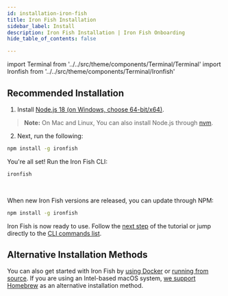 ```yaml
---
id: installation-iron-fish
title: Iron Fish Installation
sidebar_label: Install
description: Iron Fish Installation | Iron Fish Onboarding
hide_table_of_contents: false

---
```


import Terminal from '../../src/theme/components/Terminal/Terminal'
import Ironfish from '../../src/theme/components/Terminal/Ironfish'

## Recommended Installation

1. Install [Node.js 18 (on Windows, choose 64-bit/x64)](https://nodejs.org/en/download/).

> **Note:** On Mac and Linux, You can also install Node.js through [nvm](https://nvm.sh).

2. Next, run the following:

```sh
npm install -g ironfish
```

You're all set! Run the Iron Fish CLI:

```sh
ironfish
```

<Terminal command={Ironfish} />

<br />

When new Iron Fish versions are released, you can update through NPM:

```sh
npm install -g ironfish
```

Iron Fish is now ready to use. Follow the [next step](new_node.md) of the tutorial or jump directly to the [CLI commands list](cli.md).

## Alternative Installation Methods

You can also get started with Iron Fish by [using Docker](http://localhost:3000/docs/onboarding/installation-iron-fish-docker) or [running from source](http://localhost:3000/docs/onboarding/installation-iron-fish-source). If you are using an Intel-based macOS system, [we support Homebrew](http://localhost:3000/docs/onboarding/installation-iron-fish-homebrew) as an alternative installation method.